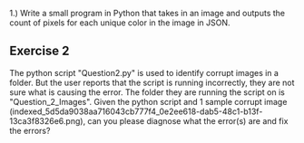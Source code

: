



1.) Write a small program in Python that takes in an image and outputs the count of pixels for each unique color in the image in JSON.
   



## Exercise 2 

The python script "Question2.py" is used to identify corrupt images in a folder. But the user reports that the script is running incorrectly, they are not sure what is causing the error. The folder they are running the script on is "Question_2_Images".
Given the python script and 1 sample corrupt image (indexed_5d5da9038aa716043cb777f4_0e2ee618-dab5-48c1-b13f-13ca3f8326e6.png), can you please diagnose what the error(s) are and fix the errors? 
  
